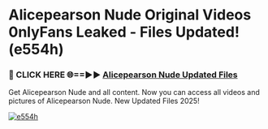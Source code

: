 # Alicepearson Nude Original Videos 0nlyFans Leaked - Files Updated! (e554h)

<h3>🔴 CLICK HERE 🌐==►► <a href="https://tinyurl.com/y5r63du9" rel="nofollow">Alicepearson Nude Updated Files</a></h3>

Get Alicepearson Nude and all content. Now you can access all videos and pictures of Alicepearson Nude. New Updated Files 2025!

[![e554h](https://i.imgur.com/UVo9nyh.gif)](https://tinyurl.com/y5r63du9)